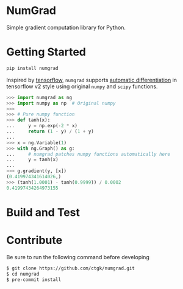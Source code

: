 # NumGrad

Simple gradient computation library for Python.

# Getting Started

```bash
pip install numgrad
```

Inspired by [tensorflow](https://www.tensorflow.org/), `numgrad` supports [automatic differentiation](https://en.wikipedia.org/wiki/Automatic_differentiation) in tensorflow v2 style using original `numpy` and `scipy` functions.

```python
>>> import numgrad as ng
>>> import numpy as np  # Original numpy
>>>
>>> # Pure numpy function
>>> def tanh(x):
...     y = np.exp(-2 * x)
...     return (1 - y) / (1 + y)
...
>>> x = ng.Variable(1)
>>> with ng.Graph() as g:
...     # numgrad patches numpy functions automatically here
...     y = tanh(x)
...
>>> g.gradient(y, [x])
(0.419974341614026,)
>>> (tanh(1.0001) - tanh(0.9999)) / 0.0002
0.41997434264973155
```

# Build and Test

# Contribute

Be sure to run the following command before developing

```bash
$ git clone https://github.com/ctgk/numgrad.git
$ cd numgrad
$ pre-commit install
```
